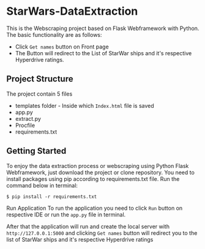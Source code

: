 # StarWars-DataExtraction

This is the Webscraping project based on Flask Webframework with Python. The basic functionality are as follows:

* Click `Get names` button on Front page
* The Button will redirect to the List of StarWar ships and it's respective Hyperdrive ratings.


## Project Structure

The project contain 5 files
* templates folder - Inside which `Index.html` file is saved
* app.py
* extract.py
* Procfile
* requirements.txt

## Getting Started
To enjoy the data extraction process or webscraping using Python Flask Webframework, just download the project or clone repository. You need to install packages using pip according to requirements.txt file. Run the command below in terminal:

`$ pip install -r requirements.txt`

Run Application
To run the application you need to click `Run` button on respective IDE or run the `app.py` file in terminal.

After that the application will run and create the local server with `http://127.0.0.1:5000` and clicking `Get names` button will redirect you to the list of StarWar ships and it's respective Hyperdrive ratings
